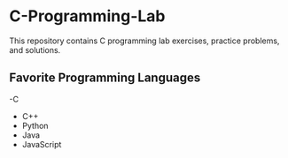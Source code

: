 # C-Programming-Lab
This repository contains C programming lab exercises, practice problems, and solutions.  

## Favorite Programming Languages
-C
- C++
- Python
- Java
- JavaScript
